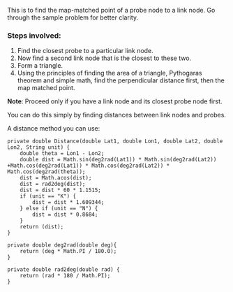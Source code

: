 This is to find the map-matched point of a probe node to a link node. Go through the sample problem for better clarity.

### Steps involved:
1. Find the closest probe to a particular link node.
2. Now find a second link node that is the closest to these two.
3. Form a triangle.
4. Using the principles of finding the area of a triangle, Pythogaras theorem and simple math, find the perpendicular distance first, then the map matched point.

**Note**: Proceed only if you have a link node and its closest probe node first.

You can do this simply by finding distances between link nodes and probes.

A distance method you can use:

	private double Distance(double Lat1, double Lon1, double Lat2, double Lon2, String unit) {
		double theta = Lon1 - Lon2;
		double dist = Math.sin(deg2rad(Lat1)) * Math.sin(deg2rad(Lat2))	+Math.cos(deg2rad(Lat1)) * Math.cos(deg2rad(Lat2)) * Math.cos(deg2rad(theta));
		dist = Math.acos(dist);
		dist = rad2deg(dist);
		dist = dist * 60 * 1.1515;
		if (unit == "K") {
			dist = dist * 1.609344;
		} else if (unit == "N") {
			dist = dist * 0.8684;
		}
		return (dist);
	}

	private double deg2rad(double deg){
		return (deg * Math.PI / 180.0);
	}

	private double rad2deg(double rad) {
		return (rad * 180 / Math.PI);
	}
